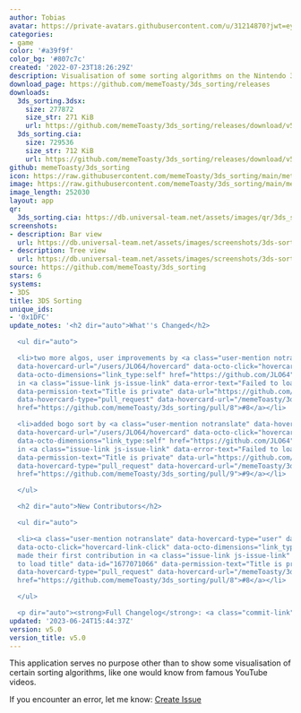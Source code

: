 ```yaml
---
author: Tobias
avatar: https://private-avatars.githubusercontent.com/u/31214870?jwt=eyJhbGciOiJIUzI1NiIsInR5cCI6IkpXVCJ9.eyJpc3MiOiJnaXRodWIuY29tIiwiYXVkIjoicmF3LmdpdGh1YnVzZXJjb250ZW50LmNvbSIsImtleSI6ImtleTEiLCJleHAiOjE3MzQ2NzYyNjAsIm5iZiI6MTczNDY3NTA2MCwicGF0aCI6Ii91LzMxMjE0ODcwIn0.YrGCwD2hl23KcbQ3sXCzgl1Ebv8cb5UFFGIQfUGuRx0&v=4
categories:
- game
color: '#a39f9f'
color_bg: '#807c7c'
created: '2022-07-23T18:26:29Z'
description: Visualisation of some sorting algorithms on the Nintendo 3DS
download_page: https://github.com/memeToasty/3ds_sorting/releases
downloads:
  3ds_sorting.3dsx:
    size: 277872
    size_str: 271 KiB
    url: https://github.com/memeToasty/3ds_sorting/releases/download/v5.0/3ds_sorting.3dsx
  3ds_sorting.cia:
    size: 729536
    size_str: 712 KiB
    url: https://github.com/memeToasty/3ds_sorting/releases/download/v5.0/3ds_sorting.cia
github: memeToasty/3ds_sorting
icon: https://raw.githubusercontent.com/memeToasty/3ds_sorting/main/meta/icon.png
image: https://raw.githubusercontent.com/memeToasty/3ds_sorting/main/meta/banner.png
image_length: 252030
layout: app
qr:
  3ds_sorting.cia: https://db.universal-team.net/assets/images/qr/3ds_sorting-cia.png
screenshots:
- description: Bar view
  url: https://db.universal-team.net/assets/images/screenshots/3ds-sorting/bar-view.png
- description: Tree view
  url: https://db.universal-team.net/assets/images/screenshots/3ds-sorting/tree-view.png
source: https://github.com/memeToasty/3ds_sorting
stars: 6
systems:
- 3DS
title: 3DS Sorting
unique_ids:
- '0x1DFC'
update_notes: '<h2 dir="auto">What''s Changed</h2>

  <ul dir="auto">

  <li>two more algos, user improvements by <a class="user-mention notranslate" data-hovercard-type="user"
  data-hovercard-url="/users/JLO64/hovercard" data-octo-click="hovercard-link-click"
  data-octo-dimensions="link_type:self" href="https://github.com/JLO64">@JLO64</a>
  in <a class="issue-link js-issue-link" data-error-text="Failed to load title" data-id="1677071066"
  data-permission-text="Title is private" data-url="https://github.com/memeToasty/3ds_sorting/issues/8"
  data-hovercard-type="pull_request" data-hovercard-url="/memeToasty/3ds_sorting/pull/8/hovercard"
  href="https://github.com/memeToasty/3ds_sorting/pull/8">#8</a></li>

  <li>added bogo sort by <a class="user-mention notranslate" data-hovercard-type="user"
  data-hovercard-url="/users/JLO64/hovercard" data-octo-click="hovercard-link-click"
  data-octo-dimensions="link_type:self" href="https://github.com/JLO64">@JLO64</a>
  in <a class="issue-link js-issue-link" data-error-text="Failed to load title" data-id="1772352741"
  data-permission-text="Title is private" data-url="https://github.com/memeToasty/3ds_sorting/issues/9"
  data-hovercard-type="pull_request" data-hovercard-url="/memeToasty/3ds_sorting/pull/9/hovercard"
  href="https://github.com/memeToasty/3ds_sorting/pull/9">#9</a></li>

  </ul>

  <h2 dir="auto">New Contributors</h2>

  <ul dir="auto">

  <li><a class="user-mention notranslate" data-hovercard-type="user" data-hovercard-url="/users/JLO64/hovercard"
  data-octo-click="hovercard-link-click" data-octo-dimensions="link_type:self" href="https://github.com/JLO64">@JLO64</a>
  made their first contribution in <a class="issue-link js-issue-link" data-error-text="Failed
  to load title" data-id="1677071066" data-permission-text="Title is private" data-url="https://github.com/memeToasty/3ds_sorting/issues/8"
  data-hovercard-type="pull_request" data-hovercard-url="/memeToasty/3ds_sorting/pull/8/hovercard"
  href="https://github.com/memeToasty/3ds_sorting/pull/8">#8</a></li>

  </ul>

  <p dir="auto"><strong>Full Changelog</strong>: <a class="commit-link" href="https://github.com/memeToasty/3ds_sorting/compare/v4.0...v5.0"><tt>v4.0...v5.0</tt></a></p>'
updated: '2023-06-24T15:44:37Z'
version: v5.0
version_title: v5.0
---
```

This application serves no purpose other than to show some visualisation of certain sorting algorithms, like one would know from famous YouTube videos.

If you encounter an error, let me know: [Create Issue](https://github.com/memeToasty/3ds_sorting/issues/new)